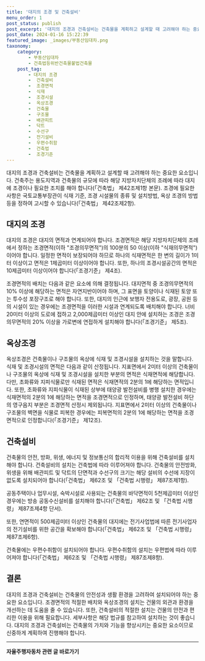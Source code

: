 ```yaml
---
title: '대지의 조경 및 건축설비'
menu_order: 1
post_status: publish
post_excerpt: '대지의 조경과 건축설비는 건축물을 계획하고 설계할 때 고려해야 하는 중요한 요소입니다. 건축주는 용도지역과 건축물의 규모에 따라 해당 지방자치단체의 조례에 따라 대지에 조경이나 필요한 조치를 해야 합니다  건축법  제42조제1항 본문 . 조경에 필요한 사항은 국토교통부장관이 식재 기준, 조경 시설물의 종류 및 설치방법, 옥상 조경의 방법 등을 정하여 고시할 수 있습니다  건축법  제42조제2항 .'
post_date: 2024-01-16 15:22:39
featured_image: _images/부동산임대차.png
taxonomy:
    category:
        - 부동산임대차
        - 건축법등위반건축물불법건축물
    post_tag:
        - 대지의 조경
        -  건축설비
        -  조경면적
        -  식재
        -  조경시설
        -  옥상조경
        -  건축물
        -  구조물
        -  배관피트
        -  닥트
        -  수선구
        -  전기설비
        -  우편수취함
        -  건축법
        -  조경기준
---
```



대지의 조경과 건축설비는 건축물을 계획하고 설계할 때 고려해야 하는 중요한 요소입니다. 건축주는 용도지역과 건축물의 규모에 따라 해당 지방자치단체의 조례에 따라 대지에 조경이나 필요한 조치를 해야 합니다(「건축법」 제42조제1항 본문). 조경에 필요한 사항은 국토교통부장관이 식재 기준, 조경 시설물의 종류 및 설치방법, 옥상 조경의 방법 등을 정하여 고시할 수 있습니다(「건축법」 제42조제2항).

## 대지의 조경

대지의 조경은 대지의 면적과 연계되어야 합니다. 조경면적은 해당 지방자치단체의 조례에서 정하는 조경면적(이하 "조경의무면적")의 100분의 50 이상(이하 "식재의무면적")이어야 합니다. 일정한 면적이 보장되어야 하므로 하나의 식재면적은 한 변의 길이가 1미터 이상이고 면적은 1제곱미터 이상이어야 합니다. 또한, 하나의 조경시설공간의 면적은 10제곱미터 이상이어야 합니다(「조경기준」 제4조).

조경면적의 배치는 다음과 같은 요소에 의해 결정됩니다. 대지면적 중 조경의무면적의 10% 이상에 해당하는 면적은 자연지반이어야 하며, 그 표면을 토양이나 식재된 토양 또는 투수성 포장구조로 해야 합니다. 또한, 대지의 인근에 보행자 전용도로, 광장, 공원 등의 시설이 있는 경우에는 조경면적을 이러한 시설과 연계되도록 배치해야 합니다. 너비 20미터 이상의 도로에 접하고 2,000제곱미터 이상인 대지 안에 설치하는 조경은 조경의무면적의 20% 이상을 가로변에 연접하게 설치해야 합니다(「조경기준」 제5조).

## 옥상조경

옥상조경은 건축물이나 구조물의 옥상에 식재 및 조경시설을 설치하는 것을 말합니다. 식재 및 조경시설의 면적은 다음과 같이 산정됩니다. 지표면에서 2미터 이상의 건축물이나 구조물의 옥상에 식재 및 조경시설을 설치한 부분의 면적은 식재면적에 해당합니다. 다만, 초화류와 지피식물로만 식재된 면적은 식재면적의 2분의 1에 해당하는 면적입니다. 또한, 초화류와 지피식물이 식재된 상부에 태양광 발전설비를 병행 설치한 경우에는 식재면적의 2분의 1에 해당하는 면적을 조경면적으로 인정하며, 태양광 발전설비 하단의 영구음지 부분은 조경면적 산정시 제외됩니다. 지표면에서 2미터 이상의 건축물이나 구조물의 벽면을 식물로 피복한 경우에는 피복면적의 2분의 1에 해당하는 면적을 조경면적으로 인정합니다(「조경기준」 제12조).

## 건축설비

건축물의 안전, 방화, 위생, 에너지 및 정보통신의 합리적 이용을 위해 건축설비를 설치해야 합니다. 건축설비의 설치는 건축법에 따라 이루어져야 합니다. 건축물의 안전방화, 위생을 위해 배관피트 및 닥트의 단면적과 수선구의 크기는 해당 설비의 수선에 지장이 없도록 설치되어야 합니다(「건축법」 제62조 및 「건축법 시행령」 제87조제1항).

공동주택이나 업무시설, 숙박시설로 사용되는 건축물의 바닥면적이 5천제곱미터 이상인 경우에는 방송 공동수신설비를 설치해야 합니다(「건축법」 제62조 및 「건축법 시행령」 제87조제4항 단서).

또한, 연면적이 500제곱미터 이상인 건축물의 대지에는 전기사업법에 따른 전기사업자의 전기설비를 위한 공간을 확보해야 합니다(「건축법」 제62조 및 「건축법 시행령」 제87조제6항).

건축물에는 우편수취함이 설치되어야 합니다. 우편수취함의 설치는 우편법에 따라 이루어져야 합니다(「건축법」 제62조 및 「건축법 시행령」 제87조제8항).

## 결론

대지의 조경과 건축설비는 건축물의 안전성과 생활 환경을 고려하여 설치되어야 하는 중요한 요소입니다. 조경면적의 적절한 배치와 옥상조경의 설치는 건물의 외관과 환경을 개선하는 데 도움을 줄 수 있습니다. 또한, 건축설비의 적절한 설치는 건물의 안전과 편리한 이용을 위해 필요합니다. 세부사항은 해당 법규를 참고하여 설치하는 것이 좋습니다. 대지의 조경과 건축설비는 건축물의 가치와 기능을 향상시키는 중요한 요소이므로 신중하게 계획하여 진행해야 합니다.
<!-- wp:separator -->
<hr class="wp-block-separator has-alpha-channel-opacity"/>
<!-- /wp:separator -->

<!-- wp:group {"backgroundColor":"base","layout":{"type":"constrained"}} -->
<div class="wp-block-group has-base-background-color has-background"><!-- wp:paragraph {"align":"center","fontSize":"medium"} -->
<p class="has-text-align-center has-large-font-size"><strong>자율주행자동차 관련 글 바로가기</strong></p>
<!-- /wp:paragraph -->


<!-- wp:latest-posts
{"categories":[{"id":2136,"count":19,"description":"","link":"https://uknowlaw.com/category/%ec%9e%90%ec%9c%a8%ec%a3%bc%ed%96%89%ec%9e%90%eb%8f%99%ec%b0%a8/","name":"자율주행자동차","slug":"자율주행자동차","taxonomy":"category","parent":0,"meta":[],"_links":{"self":[{"href":"https://uknowlaw.com/wp-json/wp/v2/categories/2136"}],"collection":[{"href":"https://uknowlaw.com/wp-json/wp/v2/categories"}],"about":[{"href":"https://uknowlaw.com/wp-json/wp/v2/taxonomies/category"}],"wp:post_type":[{"href":"https://uknowlaw.com/wp-json/wp/v2/posts?categories=2136"}],"curies":[{"name":"wp","href":"https://api.w.org/{rel}","templated":true}]}}],"postsToShow":100,"excerptLength":28,"postLayout":"grid","columns":2,"featuredImageAlign":"left","featuredImageSizeSlug":"large","fontSize":"small"} /--></div>
<!-- /wp:group -->